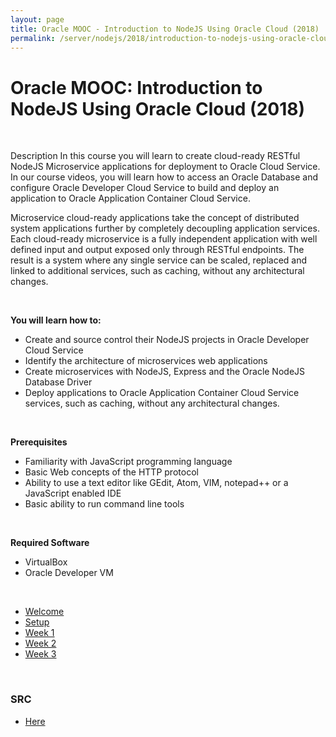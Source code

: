 ```yaml
---
layout: page
title: Oracle MOOC - Introduction to NodeJS Using Oracle Cloud (2018)
permalink: /server/nodejs/2018/introduction-to-nodejs-using-oracle-cloud/
---
```


# Oracle MOOC: Introduction to NodeJS Using Oracle Cloud (2018)

<br/>

Description
In this course you will learn to create cloud-ready RESTful NodeJS Microservice applications for deployment to Oracle Cloud Service. In our course videos, you will learn how to access an Oracle Database and configure Oracle Developer Cloud Service to build and deploy an application to Oracle Application Container Cloud Service.

Microservice cloud-ready applications take the concept of distributed system applications further by completely decoupling application services. Each cloud-ready microservice is a fully independent application with well defined input and output exposed only through RESTful endpoints. The result is a system where any single service can be scaled, replaced and linked to additional services, such as caching, without any architectural changes.

<br/>

**You will learn how to:**

- Create and source control their NodeJS projects in Oracle Developer Cloud Service
- Identify the architecture of microservices web applications
- Create microservices with NodeJS, Express and the Oracle NodeJS Database Driver
- Deploy applications to Oracle Application Container Cloud Service services, such as caching, without any architectural changes.

<br/>

**Prerequisites**

- Familiarity with JavaScript programming language
- Basic Web concepts of the HTTP protocol
- Ability to use a text editor like GEdit, Atom, VIM, notepad++ or a JavaScript enabled IDE
- Basic ability to run command line tools

<br/>
 
**Required Software**

- VirtualBox
- Oracle Developer VM

<br/>

<ul>
    <li><a href="/server/nodejs/2018/introduction-to-nodejs-using-oracle-cloud/welcome/">Welcome</a></li>
    <li><a href="/server/nodejs/2018/introduction-to-nodejs-using-oracle-cloud/setup/">Setup</a></li>
    <li><a href="/server/nodejs/2018/introduction-to-nodejs-using-oracle-cloud/week-1/">Week 1</a></li>
    <li><a href="/server/nodejs/2018/introduction-to-nodejs-using-oracle-cloud/week-2/">Week 2</a></li>
    <li><a href="/server/nodejs/2018/introduction-to-nodejs-using-oracle-cloud/week-3/">Week 3</a></li>
</ul>

<br/>

### SRC

<ul>
    <li><a href="https://bitbucket.org/marley-nodejs/oracle-mooc-introduction-to-nodejs-using-oracle-cloud/overview">Here</a></li>
</ul>

